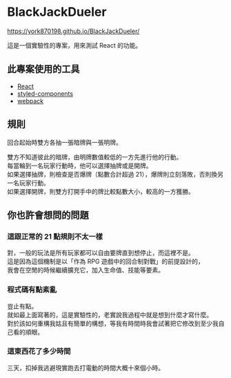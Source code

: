 # BlackJackDueler
https://york870198.github.io/BlackJackDueler/


這是一個實驗性的專案，用來測試 React 的功能。

## 此專案使用的工具
- [React](https://zh-hant.reactjs.org)
- [styled-components](https://styled-components.com)
- [webpack](https://webpack.js.org)

## 規則
回合起始時雙方各抽一張暗牌與一張明牌。


雙方不知道彼此的暗牌，由明牌數值較低的一方先進行他的行動。<br>
每當輪到一名玩家行動時，他可以選擇抽牌或是開牌。<br>
如果選擇抽牌，則檢查是否爆牌（點數合計超過 21），爆牌則立刻落敗，否則換另一名玩家行動。<br>
如果選擇開牌，則雙方打開手中的牌比較點數大小，較高的一方獲勝。

## 你也許會想問的問題

### 這跟正常的 21 點規則不太一樣
對，一般的玩法是所有玩家都可以自由要牌直到想停止，而這裡不是。<br>
這是因為這個機制是以「作為 RPG 遊戲中的回合制對戰」的前提設計的，<br>
我會在空閒的時候繼續擴充它，加入生命值、技能等要素。
  
### 程式碼有點紊亂
豈止有點。<br>
就如最上面寫著的，這是實驗性的，老實說我過程中就是想到什麼才寫什麼。<br>
對於該如何重構我姑且有簡單的構想，等我有時間時我會試著把它修改到至少我自己看的順眼。

### 這東西花了多少時間
三天，扣掉我逃避現實跑去打電動的時間大概十來個小時。
